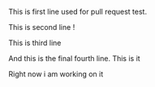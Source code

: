 This is first line used for pull request test.

This is second line !

This is third line

And this is the final fourth line. This is it 


Right now i am working on it